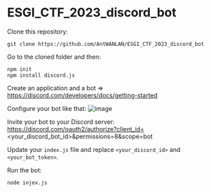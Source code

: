# ESGI_CTF_2023_discord_bot

Clone this repository:
```
git clone https://github.com/AntWANLAN/ESGI_CTF_2023_discord_bot
```

Go to the cloned folder and then:
```
npm init
npm install discord.js
```

Create an application and a bot => https://discord.com/developers/docs/getting-started

Configure your bot like that:
![image](https://github.com/AntWANLAN/ESGI_CTF_2023_discord_bot/assets/59975732/92e50db0-ab33-433c-846b-31a4d86fa0e6)

Invite your bot to your Discord server:
https://discord.com/oauth2/authorize?client_id=<your_discord_bot_id>&permissions=8&scope=bot

Update your `index.js` file and replace `<your_discord_id>` and `<your_bot_token>`.

Run the bot:
```
node injex.js
```
